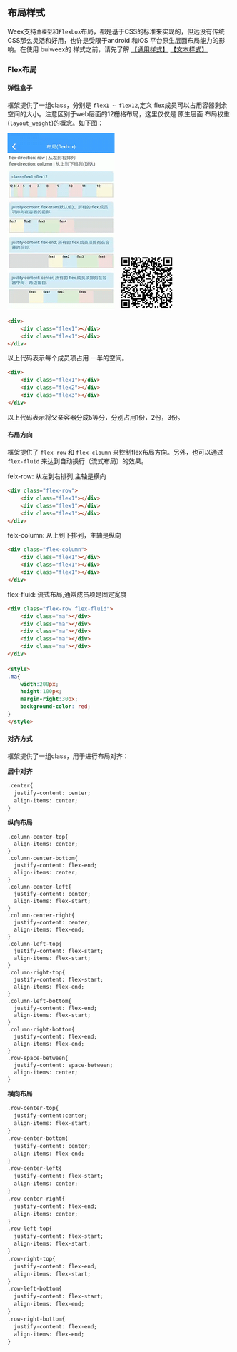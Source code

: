 ## 布局样式

Weex支持`盒模型`和`Flexbox`布局，都是基于CSS的标准来实现的，但远没有传统CSS那么灵活和好用，也许是受限于android 和iOS 平台原生层面布局能力的影响。在使用 buiweex的 样式之前，请先了解 [【通用样式】](http://weex-project.io/cn/references/common-style.html) [【文本样式】](http://weex-project.io/cn/references/text-style.html) 

### Flex布局

#### 弹性盒子


框架提供了一组class，分别是 `flex1 ~ flex12`,定义 flex成员可以占用容器剩余空间的大小。注意区别于web层面的12栅格布局，这里仅仅是 原生层面 布局权重(`layout_weight`)的概念。如下图：

![](../assets/gif/flexbox.gif)&nbsp;&nbsp;&nbsp;<img src="../assets/qrcode/flexbox.png" alt="" width="120px">

```html
<div>
	<div class="flex1"></div>
	<div class="flex1"></div>
</div>

```
以上代码表示每个成员项占用 一半的空间。


```html
<div>
	<div class="flex1"></div>
	<div class="flex2"></div>
	<div class="flex3"></div>
</div>

```
以上代码表示将父亲容器分成5等分，分别占用1份，2份，3份。

#### 布局方向

框架提供了 `flex-row` 和 `flex-cloumn` 来控制flex布局方向。另外，也可以通过`flex-fluid` 来达到自动换行（流式布局）的效果。

felx-row: 从左到右排列,主轴是横向

```html
<div class="flex-row">
	<div class="flex1"></div>
	<div class="flex1"></div>
	<div class="flex1"></div>
</div>

```

felx-column: 从上到下排列，主轴是纵向

```html
<div class="flex-column">
	<div class="flex1"></div>
	<div class="flex1"></div>
	<div class="flex1"></div>
</div>

```

flex-fluid: 流式布局,通常成员项是固定宽度

```html
<div class="flex-row flex-fluid">
	<div class="ma"></div>
	<div class="ma"></div>
	<div class="ma"></div>
	<div class="ma"></div>
	<div class="ma"></div>
</div>

<style>
.ma{
	width:200px;
	height:100px;
	margin-right:30px;
	background-color: red;
}
</style>
```

#### 对齐方式

框架提供了一组class，用于进行布局对齐：

**居中对齐**

```html
.center{
  justify-content: center;
  align-items: center;
}
```

**纵向布局**

```
.column-center-top{
  align-items: center;
}
.column-center-bottom{
  justify-content: flex-end;
  align-items: center;
}
.column-center-left{
  justify-content: center;
  align-items: flex-start;
}
.column-center-right{
  justify-content: center;
  align-items: flex-end;
}
.column-left-top{
  justify-content: flex-start;
  align-items: flex-start;
}
.column-right-top{
  justify-content: flex-start;
  align-items: flex-end;
}
.column-left-bottom{
  justify-content: flex-end;
  align-items: flex-start;
}
.column-right-bottom{
  justify-content: flex-end;
  align-items: flex-end;
}
.row-space-between{
  justify-content: space-between;
  align-items: center;
}

```

**横向布局**

```html
.row-center-top{
  justify-content:center;
  align-items: flex-start;
}
.row-center-bottom{
  justify-content: center;
  align-items: flex-end;
}
.row-center-left{
  justify-content: flex-start;
  align-items: center;
}
.row-center-right{
  justify-content: flex-end;
  align-items: center;
}
.row-left-top{
  justify-content: flex-start;
  align-items: flex-start;
}
.row-right-top{
  justify-content: flex-end;
  align-items: flex-start;
}
.row-left-bottom{
  justify-content: flex-start;
  align-items: flex-end;
}
.row-right-bottom{
  justify-content: flex-end;
  align-items: flex-end;
}

```